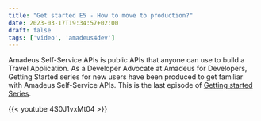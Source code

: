```yaml
---
title: "Get started E5 - How to move to production?"
date: 2023-03-17T19:34:57+02:00
draft: false
tags: ['video', 'amadeus4dev'] 
---
```


Amadeus Self-Service APIs is public APIs that anyone can use to build a Travel Application. As a Developer Advocate at Amadeus for Developers, Getting Started series for new users have been produced to get familiar with Amadeus Self-Service APIs. This is the last episode of [Getting started Series](https://youtube.com/playlist?list=PLBehidtj-OiqQ0sIHBPvwf-8GAjMTJehF).

{{< youtube 4S0J1vxMt04 >}}